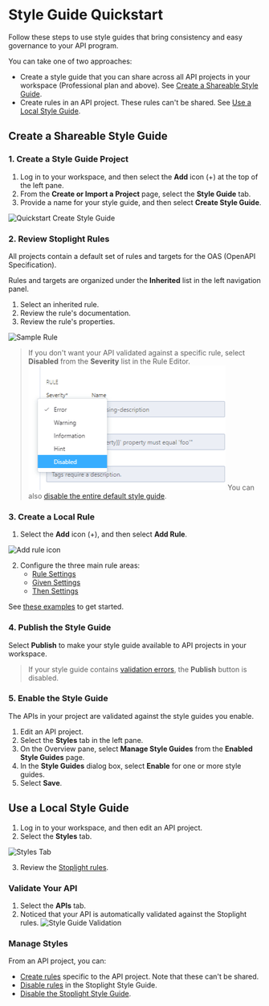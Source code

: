 # Style Guide Quickstart

Follow these steps to use style guides that bring consistency and easy governance to your API program.

You can take one of two approaches:

* Create a style guide that you can share across all API projects in your workspace (Professional plan and above). See [Create a Shareable Style Guide](#create-a-shareable-style-guide).
* Create rules in an API project. These rules can't be shared. See [Use a Local Style Guide](#use-a-local-style-guide).

## Create a Shareable Style Guide

### 1. Create a Style Guide Project

1. Log in to your workspace, and then select the **Add** icon (+) at the top of the left pane.
2. From the **Create or Import a Project** page, select the **Style Guide** tab.
3. Provide a name for your style guide, and then select **Create Style Guide**.

![Quickstart Create Style Guide ](https://stoplight.io/api/v1/projects/cHJqOjI/images/WxHMDvz4miI)

### 2. Review Stoplight Rules

All projects contain a default set of rules and targets for the OAS (OpenAPI Specification).

Rules and targets are organized under the **Inherited** list in the left navigation panel. 

1. Select an inherited rule.
2. Review the rule's documentation. 
3. Review the rule's properties.

![Sample Rule](https://stoplight.io/api/v1/projects/cHJqOjI/images/I2UDPwPEW88)

> If you don't want your API validated against a specific rule, select **Disabled** from the **Severity** list in the Rule Editor. ![Disable a rule](../assets/images/style-guide-disable-rule.png)
>You can also [disable the entire default style guide](d-enable-style-guide.md#disable-a-style-guide).

### 3. Create a Local Rule

1. Select the **Add** icon (+), and then select **Add Rule**.

![Add rule icon](https://stoplight.io/api/v1/projects/cHJqOjI/images/5JDWYZgLJx8)

2. Configure the three main rule areas:
    * [Rule Settings](c-create-rules.md#Rule-Settings)
    * [Given Settings](c-create-rules.md#Given-Settings)
    * [Then Settings](c-create-rules.md#Then-Settings)

See [these examples](g-rule-examples.md) to get started.

### 4. Publish the Style Guide

Select **Publish** to make your style guide available to API projects in your workspace.

> If your style guide contains [validation errors](k-validate-style-guides.md), the **Publish** button is disabled.

### 5. Enable the Style Guide

The APIs in your project are validated against the style guides you enable.

1. Edit an API project.
2. Select the **Styles** tab in the left pane.
3. On the Overview pane, select **Manage Style Guides** from the **Enabled Style Guides** page.
4. In the **Style Guides** dialog box, select **Enable** for one or more style guides.
5. Select **Save**.

## Use a Local Style Guide

1. Log in to your workspace, and then edit an API project.
2. Select the **Styles** tab.

![Styles Tab](https://stoplight.io/api/v1/projects/cHJqOjI/images/AXPMWsBbv8o)

3. Review the [Stoplight rules](#review-stoplight-rules).

### Validate Your API

1. Select the **APIs** tab.
2. Noticed that your API is automatically validated against the Stoplight rules.
![Style Guide Validation](https://stoplight.io/api/v1/projects/cHJqOjI/images/67klnepNEPU)

### Manage Styles

From an API project, you can:

* [Create rules](#create-a-local-rule) specific to the API project. Note that these can't be shared.
* [Disable rules](j-disable-rules.md) in the Stoplight Style Guide. 
* [Disable the Stoplight Style Guide](d-enable-style-guide.md#disable-a-style-guide).